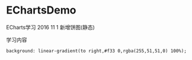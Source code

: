 # EChartsDemo
ECharts学习
2016 11 1 新增饼图(静态)



学习内容
<!--网易-->
    background: linear-gradient(to right,#f33 0,rgba(255,51,51,0) 100%);
